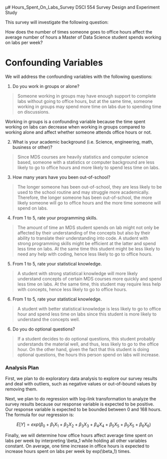 µ# Hours_Spent_On_Labs_Survey
DSCI 554 Survey Design and Experiment Study

This survey will investigate the following question:

How does the number of times someone goes to office hours affect the average number of hours a Master of Data Science student spends working on labs per week?

# Confounding Variables

We will address the confounding variables with the following questions:

1. Do you work in groups or alone?

  > Someone working in groups may have enough support to complete labs without going to office hours, but at the same time, someone working in groups may spend more time on labs due to spending time on discussions.

  Working in groups is a confounding variable because the time spent working on labs can decrease when working in groups compared to working alone and affect whether someone attends office hours or not.

2. What is your academic background (i.e. Science, engineering, math, business or other)?

  > Since MDS courses are heavily statistics and computer science based, someone with a statistics or computer background are less likely to go to office hours and more likely to spend less time on labs.

3. How many years have you been out-of-school?

  > The longer someone has been out-of-school, they are less likely to be used to the school routine and may struggle more academically. Therefore, the longer someone has been out-of-school, the more likely someone will go to office hours and the more time someone will spend on labs.

4. From 1 to 5, rate your programming skills.

  > The amount of time an MDS student spends on lab might not only be affected by their understanding of the concepts but also by their ability to translate their understanding into code.  A student with strong programming skills might be efficient at the latter and spend less time on labs. At the same time this student might be less likely to need any help with coding, hence less likely to go to office hours.

5. From 1 to 5, rate your statistical knowledge.

  > A student with strong statistical knowledge will more likely understand concepts of certain MDS courses more quickly and spend less time on labs. At the same time, this student may require less help with concepts, hence less likely to go to office hours.

6. From 1 to 5, rate your statistical knowledge.

  > A student with better statistical knowledge is less likely to go to office hour and spend less time on labs since this student is more likely to understand the concepts well.  

6. Do you do optional questions?

  > If a student decides to do optional questions, this student probably understands the material well, and thus, less likely to go to the office hour. On the other hand, given the fact that this student is doing optional questions, the hours this person spend on labs will increase.

### Analysis Plan

First, we plan to do exploratory data analysis to explore our survey results and deal with outliers, such as negative values or out-of-bound values by removing them.

Next, we plan to do regression with log-link transformation to analyze the survey results because our response variable is expected to be positive. Our response variable is expected to be bounded between 0 and 168 hours. The formula for our regression is:

$$E[Y] = exp(\beta_0 + \beta_1 X_1 + \beta_2 X_2 + \beta_3 X_3 + \beta_4 X_4 + \beta_5 X_5 + \beta_5 X_5 + \beta_6 X_6)$$

Finally, we will determine how office hours affect average time spent on labs per week by interpreting \beta_1 while holding all other variables constant. On average, one time increase in office hours is expected to increase hours spent on labs per week by exp(\beta_1) times.
